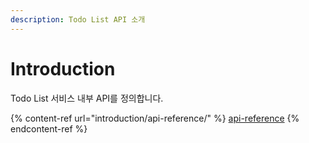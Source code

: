 ```yaml
---
description: Todo List API 소개
---
```


# Introduction

Todo List 서비스 내부 API를 정의합니다.

{% content-ref url="introduction/api-reference/" %}
[api-reference](introduction/api-reference/)
{% endcontent-ref %}
